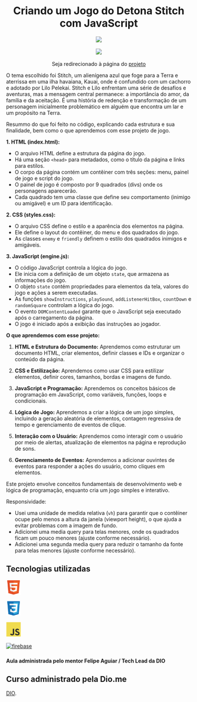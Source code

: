 
<p> <h1 align="center">Criando um Jogo do Detona Stitch com JavaScript</h1></p>

<p align="center">
    <img width="700" src="https://github.com/SuellenDiass/SuellenDiass/assets/102911341/22d3c7e6-bd21-47c0-a165-f3fa79b556c0">
</p>

<p align="center">
    <img width="700" src="https://github.com/SuellenDiass/SuellenDiass/assets/102911341/07fa57c7-511a-4563-9acf-1b50eb6d3933">
</p>


<p align="center">Seja redirecionado à página do 
<a href="https://jogo-do-detona-stitch-com-javascript.suellensouza.repl.co/" target="_blank">projeto</a></p>

O tema escolhido foi Stitch, um alienígena azul que foge para a Terra e aterrissa em uma ilha havaiana, Kauai, onde é confundido com um cachorro e adotado por Lilo Pelekai. Stitch e Lilo enfrentam uma série de desafios e aventuras, mas a mensagem central permanece: a importância do amor, da família e da aceitação. É uma história de redenção e transformação de um personagem inicialmente problemático em alguém que encontra um lar e um propósito na Terra.

Resummo do que foi feito no código, explicando cada estrutura e sua finalidade, bem como o que aprendemos  com esse projeto de jogo.


**1. HTML (index.html):**
   - O arquivo HTML define a estrutura da página do jogo.
   - Há uma seção `<head>` para metadados, como o título da página e links para estilos.
   - O corpo da página contém um contêiner com três seções: menu, painel de jogo e script do jogo.
   - O painel de jogo é composto por 9 quadrados (divs) onde os personagens aparecerão.
   - Cada quadrado tem uma classe que define seu comportamento (inimigo ou amigável) e um ID para identificação.

**2. CSS (styles.css):**
   - O arquivo CSS define o estilo e a aparência dos elementos na página.
   - Ele define o layout do contêiner, do menu e dos quadrados do jogo.
   - As classes `enemy` e `friendly` definem o estilo dos quadrados inimigos e amigáveis.

**3. JavaScript (engine.js):**
   - O código JavaScript controla a lógica do jogo.
   - Ele inicia com a definição de um objeto `state`, que armazena as informações do jogo.
   - O objeto `state` contém propriedades para elementos da tela, valores do jogo e ações a serem executadas.
   - As funções `showInstructions`, `playSound`, `addListenerHitBox`, `countDown` e `randomSquare` controlam a lógica do jogo.
   - O evento `DOMContentLoaded` garante que o JavaScript seja executado após o carregamento da página.
   - O jogo é iniciado após a exibição das instruções ao jogador.

**O que aprendemos com esse projeto:**
   
1. **HTML e Estrutura do Documento:** Aprendemos como estruturar um documento HTML, criar elementos, definir classes e IDs e organizar o conteúdo da página.

2. **CSS e Estilização:** Aprendemos como usar CSS para estilizar elementos, definir cores, tamanhos, bordas e imagens de fundo.

3. **JavaScript e Programação:** Aprendemos os conceitos básicos de programação em JavaScript, como variáveis, funções, loops e condicionais.

4. **Lógica de Jogo:** Aprendemos a criar a lógica de um jogo simples, incluindo a geração aleatória de elementos, contagem regressiva de tempo e gerenciamento de eventos de clique.

5. **Interação com o Usuário:** Aprendemos como interagir com o usuário por meio de alertas, atualização de elementos na página e reprodução de sons.

6. **Gerenciamento de Eventos:** Aprendemos a adicionar ouvintes de eventos para responder a ações do usuário, como cliques em elementos.

Este projeto  envolve conceitos fundamentais de desenvolvimento web e lógica de programação, enquanto cria um jogo simples e interativo. 

Responsividade:

- Usei uma unidade de medida relativa (`vh`) para garantir que o contêiner ocupe pelo menos a altura da janela (viewport height), o que ajuda a evitar problemas com a imagem de fundo.
- Adicionei uma media query para telas menores, onde os quadrados ficam um pouco menores (ajuste conforme necessário).
- Adicionei uma segunda media query para reduzir o tamanho da fonte para telas menores (ajuste conforme necessário).

###

## Tecnologias utilizadas

<a href="#" target="_blank"> <img src="https://raw.githubusercontent.com/devicons/devicon/master/icons/html5/html5-original.svg" alt="html" width="40" height="40"/> </a> 

<a href="#" target="_blank"> <img src="https://raw.githubusercontent.com/devicons/devicon/master/icons/css3/css3-original.svg" alt="css" width="40" height="40"/> </a> 

<a href="#" target="_blank"> <img src="https://raw.githubusercontent.com/devicons/devicon/master/icons/javascript/javascript-original.svg" alt="css" width="40" height="40"/> </a> 

<a href="#" target="_blank"> <img src="https://camo.githubusercontent.com/ee5225ba7c4338f1a1c10121ec32c396e1a4a2f5b0b58b6afd6d5c56ff5d6196/68747470733a2f2f63646e2e6a7364656c6976722e6e65742f67682f64657669636f6e732f64657669636f6e2f69636f6e732f7673636f64652f7673636f64652d6f726967696e616c2d776f72646d61726b2e737667" alt="firebase" width="40" height="40"/> </a>

###

#### Aula  administrada pelo mentor Felipe Aguiar / Tech Lead da DIO

## Curso administrado pela Dio.me

 [DIO](https://www.dio.me/).





